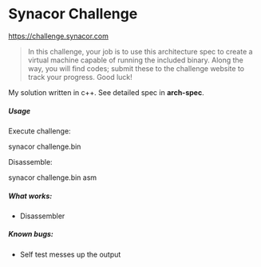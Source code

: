 # Synacor Challenge
<a href="https://challenge.synacor.com" target="_blank">https://challenge.synacor.com</a>

> In this challenge, your job is to use this architecture spec to create a virtual machine capable of running the included binary.  Along the way, you will find codes; submit these to the challenge website to track your progress.  Good luck! 

My solution written in c++. See detailed spec in **arch-spec**.

##### Usage

Execute challenge:

synacor challenge.bin

Disassemble:

synacor challenge.bin asm

##### What works:
* Disassembler

##### Known bugs:
* Self test messes up the output
